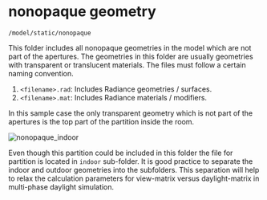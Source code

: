 # nonopaque geometry

`/model/static/nonopaque`

This folder includes all nonopaque geometries in the model which are not part of the
apertures. The geometries in this folder are usually geometries with transparent or
translucent materials. The files must follow a certain naming convention.

1. `<filename>.rad`: Includes Radiance geometries / surfaces.
2. `<filename>.mat`: Includes Radiance materials / modifiers.

In this sample case the only transparent geometry which is not part of the apertures is
the top part of the partition inside the room.

![nonopaque_indoor](https://user-images.githubusercontent.com/2915573/53506467-05dd6400-3a84-11e9-9d15-a1a859135234.jpg)

Even though this partition could be included in this folder the file for partition is
located in `indoor` sub-folder. It is good practice to separate the indoor and outdoor
geometries into the subfolders. This separation will help to relax the calculation
parameters for view-matrix versus daylight-matrix in multi-phase daylight simulation.
